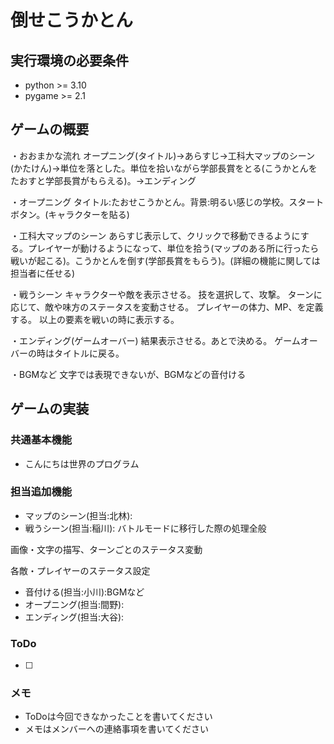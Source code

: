 # 倒せこうかとん

## 実行環境の必要条件
* python >= 3.10
* pygame >= 2.1

## ゲームの概要
・おおまかな流れ
オープニング(タイトル)→あらすじ→工科大マップのシーン(かたけん)→単位を落とした。単位を拾いながら学部長賞をとる(こうかとんをたおすと学部長賞がもらえる)。→エンディング

・オープニング
タイトル:たおせこうかとん。背景:明るい感じの学校。スタートボタン。(キャラクターを貼る)

・工科大マップのシーン
あらすじ表示して、クリックで移動できるようにする。プレイヤーが動けるようになって、単位を拾う(マップのある所に行ったら戦いが起こる)。こうかとんを倒す(学部長賞をもらう)。(詳細の機能に関しては担当者に任せる)

・戦うシーン
キャラクターや敵を表示させる。
技を選択して、攻撃。
ターンに応じて、敵や味方のステータスを変動させる。
プレイヤーの体力、MP、を定義する。
以上の要素を戦いの時に表示する。

・エンディング(ゲームオーバー)
結果表示させる。あとで決める。
ゲームオーバーの時はタイトルに戻る。

・BGMなど
文字では表現できないが、BGMなどの音付ける

## ゲームの実装
### 共通基本機能
* こんにちは世界のプログラム

### 担当追加機能
* マップのシーン(担当:北林):
* 戦うシーン(担当:稲川): 
バトルモードに移行した際の処理全般

画像・文字の描写、ターンごとのステータス変動

各敵・プレイヤーのステータス設定
* 音付ける(担当:小川):BGMなど
* オープニング(担当:間野):
* エンディング(担当:大谷):


### ToDo
- [ ] 

### メモ
* ToDoは今回できなかったことを書いてください
* メモはメンバーへの連絡事項を書いてください
